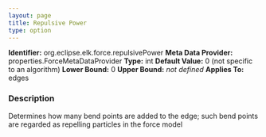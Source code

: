 ```yaml
---
layout: page
title: Repulsive Power
type: option
---
```


**Identifier:** org.eclipse.elk.force.repulsivePower
**Meta Data Provider:** properties.ForceMetaDataProvider
**Type:** int
**Default Value:**  0  (not specific to an algorithm)
**Lower Bound:**  0
**Upper Bound:** *not defined*
**Applies To:** edges

### Description
Determines how many bend points are added to the edge; such bend points are regarded as repelling particles in the force model


